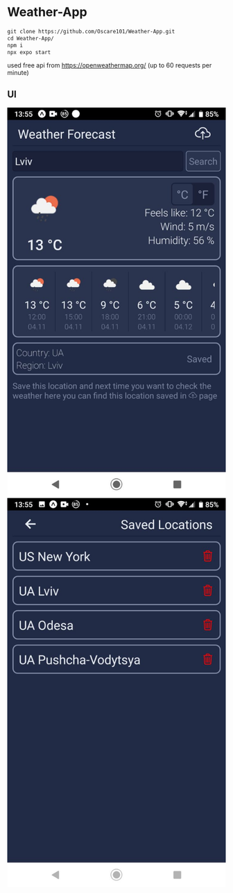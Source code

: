 # Weather-App

```
git clone https://github.com/Oscare101/Weather-App.git
cd Weather-App/
npm i
npx expo start
```

used free api from https://openweathermap.org/ (up to 60 requests per minute)

## UI

![Image](images/1.jpg)
![Image](images/2.jpg)
